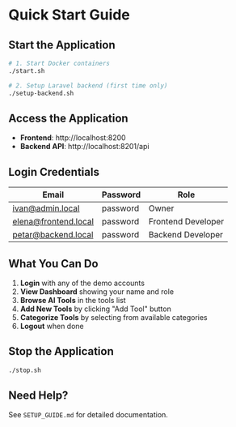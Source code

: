 # Quick Start Guide

## Start the Application

```bash
# 1. Start Docker containers
./start.sh

# 2. Setup Laravel backend (first time only)
./setup-backend.sh
```

## Access the Application

- **Frontend**: http://localhost:8200
- **Backend API**: http://localhost:8201/api

## Login Credentials

| Email                   | Password | Role               |
| ----------------------- | -------- | ------------------ |
| ivan@admin.local        | password | Owner              |
| elena@frontend.local    | password | Frontend Developer |
| petar@backend.local     | password | Backend Developer  |

## What You Can Do

1. **Login** with any of the demo accounts
2. **View Dashboard** showing your name and role
3. **Browse AI Tools** in the tools list
4. **Add New Tools** by clicking "Add Tool" button
5. **Categorize Tools** by selecting from available categories
6. **Logout** when done

## Stop the Application

```bash
./stop.sh
```

## Need Help?

See `SETUP_GUIDE.md` for detailed documentation.

